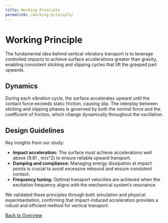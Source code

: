 ```yaml
---
title: Working Principle
permalink: /working-principle/
---
```


# Working Principle

The fundamental idea behind vertical vibratory transport is to leverage controlled impacts to achieve surface accelerations greater than gravity, enabling consistent sticking and slipping cycles that lift the grasped part upwards.

## Dynamics
During each vibration cycle, the surface accelerates upward until the contact force exceeds static friction, causing slip. The interplay between sticking and slipping phases is governed by both the normal force and the coefficient of friction, which change dynamically throughout the oscillation.

## Design Guidelines
Key insights from our study:
- **Impact acceleration:** The surface must achieve accelerations well above \(9.81 \, m/s^2\) to ensure reliable upward transport.
- **Damping and compliance:** Managing energy dissipation at impact points is crucial to avoid excessive rebound and ensure consistent contact.
- **Frequency tuning:** Optimal transport velocities are achieved when the excitation frequency aligns with the mechanical system’s resonance.

We validated these principles through both simulation and physical experimentation, confirming that impact-induced acceleration provides a robust and efficient method for vertical transport.

[Back to Overview](index.md)
